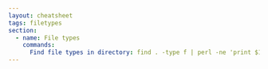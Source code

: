 ```yaml
---
layout: cheatsheet
tags: filetypes
section:
  - name: File types
    commands:
      Find file types in directory: find . -type f | perl -ne 'print $1 if m/\.([^.\/]+)$/' | sort -ub
---
```

